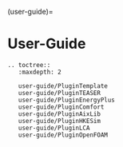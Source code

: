 (user-guide)=
# User-Guide
```{eval-rst}
.. toctree::
   :maxdepth: 2

   user-guide/PluginTemplate
   user-guide/PluginTEASER
   user-guide/PluginEnergyPlus
   user-guide/PluginComfort
   user-guide/PluginAixLib
   user-guide/PluginHKESim
   user-guide/PluginLCA
   user-guide/PluginOpenFOAM
```
